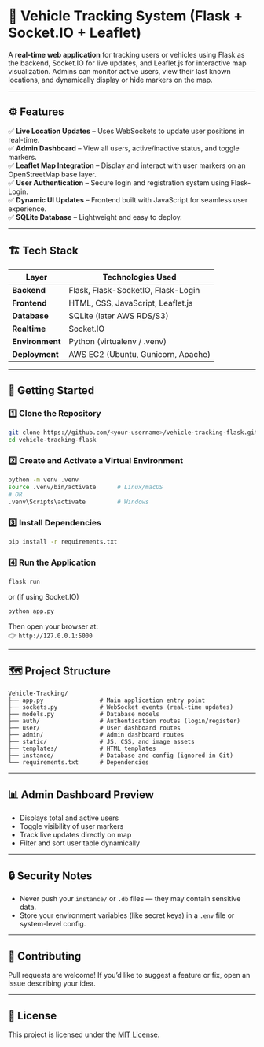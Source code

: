 # 🚗 Vehicle Tracking System (Flask + Socket.IO + Leaflet)

A **real-time web application** for tracking users or vehicles using Flask as the backend, Socket.IO for live updates, and Leaflet.js for interactive map visualization. Admins can monitor active users, view their last known locations, and dynamically display or hide markers on the map.

---

## ⚙️ Features

✅ **Live Location Updates** – Uses WebSockets to update user positions in real-time.  
✅ **Admin Dashboard** – View all users, active/inactive status, and toggle markers.  
✅ **Leaflet Map Integration** – Display and interact with user markers on an OpenStreetMap base layer.  
✅ **User Authentication** – Secure login and registration system using Flask-Login.  
✅ **Dynamic UI Updates** – Frontend built with JavaScript for seamless user experience.  
✅ **SQLite Database** – Lightweight and easy to deploy.  

---

## 🏗️ Tech Stack

| Layer | Technologies Used |
|-------|--------------------|
| **Backend** | Flask, Flask-SocketIO, Flask-Login |
| **Frontend** | HTML, CSS, JavaScript, Leaflet.js |
| **Database** | SQLite (later AWS RDS/S3) |
| **Realtime** | Socket.IO |
| **Environment** | Python (virtualenv / .venv) |
| **Deployment** | AWS EC2 (Ubuntu, Gunicorn, Apache) |

---

## 🚀 Getting Started

### 1️⃣ Clone the Repository
```bash
git clone https://github.com/<your-username>/vehicle-tracking-flask.git
cd vehicle-tracking-flask
```

### 2️⃣ Create and Activate a Virtual Environment
```bash
python -m venv .venv
source .venv/bin/activate      # Linux/macOS
# OR
.venv\Scripts\activate         # Windows
```

### 3️⃣ Install Dependencies
```bash
pip install -r requirements.txt
```

### 4️⃣ Run the Application
```bash
flask run
```
or (if using Socket.IO)
```bash
python app.py
```

Then open your browser at:  
👉 `http://127.0.0.1:5000`

---

## 🗺️ Project Structure

```
Vehicle-Tracking/
├── app.py                # Main application entry point
├── sockets.py            # WebSocket events (real-time updates)
├── models.py             # Database models
├── auth/                 # Authentication routes (login/register)
├── user/                 # User dashboard routes
├── admin/                # Admin dashboard routes
├── static/               # JS, CSS, and image assets
├── templates/            # HTML templates
├── instance/             # Database and config (ignored in Git)
└── requirements.txt      # Dependencies
```

---

## 📊 Admin Dashboard Preview

- Displays total and active users  
- Toggle visibility of user markers  
- Track live updates directly on map  
- Filter and sort user table dynamically  

---

## 🔒 Security Notes

- Never push your `instance/` or `.db` files — they may contain sensitive data.  
- Store your environment variables (like secret keys) in a `.env` file or system-level config.

---

## 🤝 Contributing

Pull requests are welcome! If you’d like to suggest a feature or fix, open an issue describing your idea.

---

## 📜 License

This project is licensed under the [MIT License](LICENSE).
